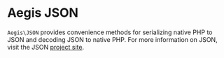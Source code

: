# Aegis JSON

`Aegis\JSON` provides convenience methods for serializing native PHP to JSON and
decoding JSON to native PHP. For more information on JSON, visit the JSON
[project site](http://www.json.org/).